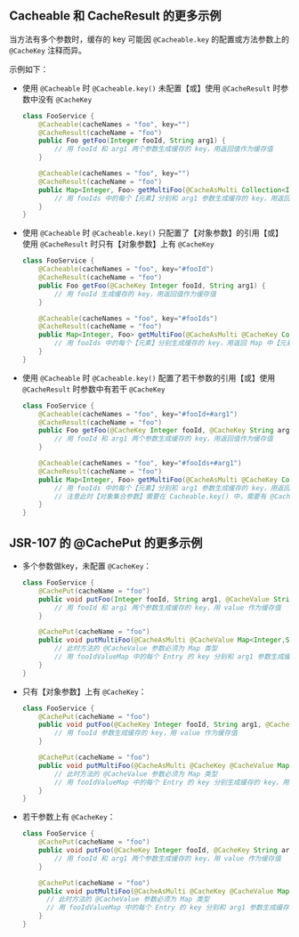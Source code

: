 ## Cacheable 和 CacheResult 的更多示例

当方法有多个参数时，缓存的 key 可能因 `@Cacheable.key` 的配置或方法参数上的`@CacheKey` 注释而异。

示例如下：

* 使用 `@Cacheable` 时 `@Cacheable.key()` 未配置【或】使用 `@CacheResult` 时参数中没有 `@CacheKey`
  ```java
  class FooService {
      @Cacheable(cacheNames = "foo", key="")
      @CacheResult(cacheName = "foo")
      public Foo getFoo(Integer fooId, String arg1) {
          // 用 fooId 和 arg1 两个参数生成缓存的 key，用返回值作为缓存值
      }
  
      @Cacheable(cacheNames = "foo", key="")
      @CacheResult(cacheName = "foo")
      public Map<Integer, Foo> getMultiFoo(@CacheAsMulti Collection<Integer> fooIds, String arg1) {
          // 用 fooIds 中的每个【元素】分别和 arg1 参数生成缓存的 key，用返回 Map 中【元素】对应的值作为缓存值
      }
  }
  ```

* 使用 `@Cacheable` 时 `@Cacheable.key()` 只配置了【对象参数】的引用【或】使用 `@CacheResult`
  时只有【对象参数】上有 `@CacheKey`
  ```java
  class FooService {
      @Cacheable(cacheNames = "foo", key="#fooId")
      @CacheResult(cacheName = "foo")
      public Foo getFoo(@CacheKey Integer fooId, String arg1) {
          // 用 fooId 生成缓存的 key，用返回值作为缓存值
      }
  
      @Cacheable(cacheNames = "foo", key="#fooIds")
      @CacheResult(cacheName = "foo")
      public Map<Integer, Foo> getMultiFoo(@CacheAsMulti @CacheKey Collection<Integer> fooIds, String arg1) {
          // 用 fooIds 中的每个【元素】分别生成缓存的 key，用返回 Map 中【元素】对应的值作为缓存值
      }
  }
  ```

* 使用 `@Cacheable` 时 `@Cacheable.key()` 配置了若干参数的引用【或】使用 `@CacheResult` 时参数中有若干 `@CacheKey`
  ```java
  class FooService {
      @Cacheable(cacheNames = "foo", key="#fooId+#arg1")
      @CacheResult(cacheName = "foo")
      public Foo getFoo(@CacheKey Integer fooId, @CacheKey String arg1,  Float arg2) {
          // 用 fooId 和 arg1 两个参数生成缓存的 key，用返回值作为缓存值
      }
  
      @Cacheable(cacheNames = "foo", key="#fooIds+#arg1")
      @CacheResult(cacheName = "foo")
      public Map<Integer, Foo> getMultiFoo(@CacheAsMulti @CacheKey Collection<Integer> fooIds, @CacheKey String arg1,  Float arg2) {
          // 用 fooIds 中的每个【元素】分别和 arg1 参数生成缓存的 key，用返回 Map 中【元素】对应的值作为缓存值
          // 注意此时【对象集合参数】需要在 Cacheable.key() 中，需要有 @CacheKey 注解
      }
  }
  ```

## JSR-107 的 @CachePut 的更多示例

* 多个参数做key，未配置 `@CacheKey`：
  ```java
  class FooService {
      @CachePut(cacheName = "foo")
      public void putFoo(Integer fooId, String arg1, @CacheValue String value) {
          // 用 fooId 和 arg1 两个参数生成缓存的 key，用 value 作为缓存值
      }
  
      @CachePut(cacheName = "foo")
      public void putMultiFoo(@CacheAsMulti @CacheValue Map<Integer,String> fooIdValueMap, String arg1) {
          // 此时方法的 @CacheValue 参数必须为 Map 类型
          // 用 fooIdValueMap 中的每个 Entry 的 key 分别和 arg1 参数生成缓存的 key，用 Entry 的 value 作为缓存值
      }
  }
  ```

* 只有【对象参数】上有 `@CacheKey`：
  ```java
  class FooService {
      @CachePut(cacheName = "foo")
      public void putFoo(@CacheKey Integer fooId, String arg1, @CacheValue String value) {
          // 用 fooId 参数生成缓存的 key，用 value 作为缓存值
      }
  
      @CachePut(cacheName = "foo")
      public void putMultiFoo(@CacheAsMulti @CacheKey @CacheValue Map<Integer,String> fooIdValueMap, String arg1) {
          // 此时方法的 @CacheValue 参数必须为 Map 类型
          // 用 fooIdValueMap 中的每个 Entry 的 key 分别生成缓存的 key，用 Entry 的 value 作为缓存值
      }
  }
  ```

* 若干参数上有 `@CacheKey`：
  ```java
  class FooService {
      @CachePut(cacheName = "foo")
      public void putFoo(@CacheKey Integer fooId, @CacheKey String arg1, String arg2, @CacheValue String value) {
          // 用 fooId 和 arg1 两个参数生成缓存的 key，用 value 作为缓存值
      }
  
      @CachePut(cacheName = "foo")
      public void putMultiFoo(@CacheAsMulti @CacheKey @CacheValue Map<Integer,String> fooIdValueMap, @CacheKey String arg1, String arg2) {
        // 此时方法的 @CacheValue 参数必须为 Map 类型
        // 用 fooIdValueMap 中的每个 Entry 的 key 分别和 arg1 参数生成缓存的 key，用 Entry 的 value 作为缓存值
      }
  }
  ```
